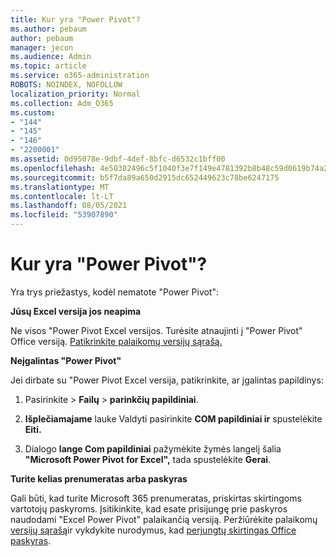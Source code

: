 ```yaml
---
title: Kur yra "Power Pivot"?
ms.author: pebaum
author: pebaum
manager: jecon
ms.audience: Admin
ms.topic: article
ms.service: o365-administration
ROBOTS: NOINDEX, NOFOLLOW
localization_priority: Normal
ms.collection: Adm_O365
ms.custom:
- "144"
- "145"
- "146"
- "2200001"
ms.assetid: 0d95078e-9dbf-4def-8bfc-d6532c1bff00
ms.openlocfilehash: 4e50382496c5f1040f3e7f149e4781392b8b48c59d0619b74a20ea324ebc8995
ms.sourcegitcommit: b5f7da89a650d2915dc652449623c78be6247175
ms.translationtype: MT
ms.contentlocale: lt-LT
ms.lasthandoff: 08/05/2021
ms.locfileid: "53907890"
---
```

# <a name="where-is-power-pivot"></a>Kur yra "Power Pivot"?

Yra trys priežastys, kodėl nematote "Power Pivot":
  
**Jūsų Excel versija jos neapima**
  
Ne visos "Power Pivot Excel versijos. Turėsite atnaujinti į "Power Pivot" Office versiją. [Patikrinkite palaikomų versijų sąrašą.](https://support.office.com/article/aa64e217-4b6e-410b-8337-20b87e1c2a4b.aspx)
  
**Neįgalintas "Power Pivot"**
  
Jei dirbate su "Power Pivot Excel versija, patikrinkite, ar įgalintas papildinys:
  
1. Pasirinkite  \> **Failų** \> **parinkčių papildiniai**.

2. **Išplečiamajame** lauke Valdyti pasirinkite **COM papildiniai ir** spustelėkite **Eiti.**

3. Dialogo **lange Com papildiniai** pažymėkite žymės langelį šalia **"Microsoft Power Pivot for Excel",** tada spustelėkite **Gerai**.

**Turite kelias prenumeratas arba paskyras**
  
Gali būti, kad turite Microsoft 365 prenumeratas, priskirtas skirtingoms vartotojų paskyroms. Įsitikinkite, kad esate prisijungę prie paskyros naudodami "Excel Power Pivot" palaikančią versiją. Peržiūrėkite palaikomų [versijų sąrašą](https://support.office.com/article/aa64e217-4b6e-410b-8337-20b87e1c2a4b.aspx)ir vykdykite nurodymus, kad [perjungtų skirtingas Office paskyras](https://support.office.com/article/b9582171-fd1f-4284-9846-bdd72bb28426.aspx#BKMK_WebSwitchAccounts).
